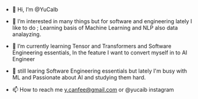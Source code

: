 - 👋 Hi, I’m @YuCaIb
- 👀 I’m interested in many things but for software and engineering lately I like to do ; Learning basis of Machine Learning and NLP also data analayzing. 
- 🌱 I’m currently learning Tensor and Transformers and Software Engineering essentials, In the feature I want to convert myself in to AI Engineer
- 🌱 still learing Software Engineering essentials but lately I'm busy with ML and Passionate about AI and studying them hard.

- 📫 How to reach me y.canfee@gmail.com or @yucaib instagram

<!---
YuCaIb/YuCaIb is a ✨ special ✨ repository because its `README.md` (this file) appears on your GitHub profile.
You can click the Preview link to take a look at your changes.
--->
